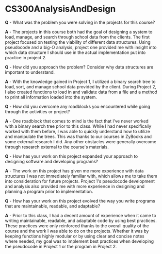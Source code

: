 # CS300AnalysisAndDesign

**Q** - What was the problem you were solving in the projects for this course?

  **A** - The projects in this course both had the goal of designing a system to load, manage, and search through school data from the clients. The first project focused on testing the viability of different data structures. Using pseudocode and a big-O analysis, project one provided me with insight into which data structure I should use in the actual implementation put into practice in project 2. 
  
**Q** - How did you approach the problem? Consider why data structures are important to understand.

  **A** - With the knowledge gained in Project 1, I utilized a binary search tree to load, sort, and manage school data provided by the client. During Project 2, I also created functions to load in and validate data from a file and a method to print all information loaded into the system.
  
**Q** - How did you overcome any roadblocks you encountered while going through the activities or project?

**A** - One roadblock that comes to mind is the fact that I've never worked with a binary search tree prior to this class. While I had never specifically worked with them before, I was able to quickly understand how to utilize and manipulate the trees. This was thanks to our courses in ZyBooks and some external research I did. Any other obstacles were generally overcome through research external to the course's materials.

**Q** - How has your work on this project expanded your approach to designing software and developing programs?

**A** - The work on this project has given me more experience with data structures I was not immediately familiar with, which allows me to take them into consideration for future projects. Project 1's pseudocode development and analysis also provided me with more experience in designing and planning a program prior to implementation.
  
**Q** - How has your work on this project evolved the way you write programs that are maintainable, readable, and adaptable?

**A** - Prior to this class, I had a decent amount of experience when it came to writing maintainable, readable, and adaptable code by using best practices. These practices were only reinforced thanks to the overall quality of the course and the work I was able to do on the projects. Whether it was by keeping functions highly modular or by using clear and concise notes where needed, my goal was to implement best practices when developing the pseudocode in Project 1 or the program in Project 2. 
